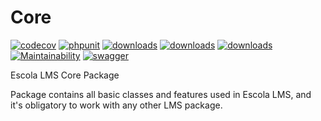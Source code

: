 # Core

[![codecov](https://codecov.io/gh/EscolaLMS/Core/branch/main/graph/badge.svg?token=SBAWWVF5QX)](https://codecov.io/gh/EscolaLMS/Core)
[![phpunit](https://github.com/EscolaLMS/Core/actions/workflows/test.yml/badge.svg)](https://github.com/EscolaLMS/Core/actions/workflows/test.yml)
[![downloads](https://img.shields.io/packagist/dt/escolalms/core)](https://packagist.org/packages/escolalms/core)
[![downloads](https://img.shields.io/packagist/v/escolalms/core)](https://packagist.org/packages/escolalms/core)
[![downloads](https://img.shields.io/packagist/l/escolalms/core)](https://packagist.org/packages/escolalms/core)
[![Maintainability](https://api.codeclimate.com/v1/badges/382375bb6a8ee96d9875/maintainability)](https://codeclimate.com/github/EscolaLMS/Core/maintainability)
[![swagger](https://img.shields.io/badge/documentation-swagger-green)](https://escolalms.github.io/Core/)

Escola LMS Core Package

Package contains all basic classes and features used in Escola LMS, and it's obligatory to work with any other LMS package.
